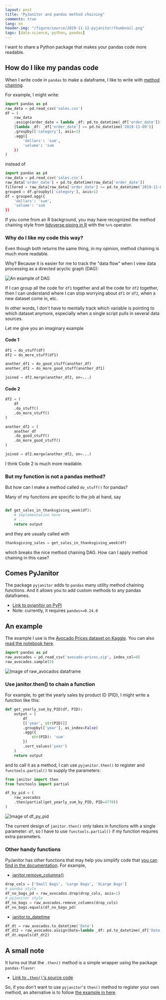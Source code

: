 ```yaml
---
layout: post
title: "PyJanitor and pandas method chaining"
comments: true
lang: en
header-img: "/figure/source/2019-11-12-pyjanitor/thumbnail.png"
tags: [data-science, python, pandas]
---
```


I want to share a Python package that makes your pandas code more readable.

## How do I like my pandas code

When I write code in `pandas` to make a dataframe, I like to write with [method chaining](https://www.dataschool.io/future-of-pandas/#methodchaining). 

For example, I might write:

```python
import pandas as pd
raw_data = pd.read_csv('sales.csv')
df = (
    raw_data
    .assign(order_date = lambda _df: pd.to_datetime(_df['order_date']))
    [lambda _df: _df['order_date'] >= pd.to_datetime('2019-11-09')]
    .groupby(['category'], axis=1)
    .agg({
        'dollars': 'sum',
        'volume': 'sum
    })
)
```

instead of 

```python
import pandas as pd
raw_data = pd.read_csv('sales.csv')
raw_data['order_date'] = pd.to_datetime(raw_data['order_date'])
filtered = raw_data[raw_data['order_date'] >= pd.to_datetime('2019-11-09')]
grouped = df.groupby(['category'], axis=1)
df = grouped.agg({
    'dollars': 'sum',
    'volume': 'sum
})
```

If you come from an R background, you may have recognized the method chaining style from [tidyverse piping in R](https://r4ds.had.co.nz/pipes.html) with the `%>%` operator.

### Why do I like my code this way?

Even though both returns the same thing, in my opinion, method chaining is much more readable.

Why? Because it is easier for me to track the "data flow" when I view data processing as a directed acyclic graph (DAG):

![An example of DAG](/figure/source/2019-11-12-pyjanitor/dag.png)

If I can group all the code for `df1` together and all the code for `df2` together, then I can understand where I can stop worrying about `df1` or `df2`, when a new dataset come in, etc.

In other words, I don't have to mentally track which variable is pointing to which dataset anymore, especially when a single script pulls in several data sources.

Let me give you an imaginary example

#### Code 1

```python
df1 = do_stuff(df)
df2 = do_more_stuff(df1)

another_df1 = do_good_stuff(another_df)
another_df2 = do_more_good_stuff(another_df1)

joined = df2.merge(another_df2, on=...) 
```
    
#### Code 2

```python
df2 = (
    df
    .do_stuff()
    .do_more_stuff()
)

another_df2 = (
    another_df
    .do_good_stuff()
    .do_more_good_stuff()
)

joined = df2.merge(another_df2, on=...)
```

I think Code 2 is much more readable.

### But my function is not a pandas method?

But how can I make a method called `do_stuff()` for pandas?

Many of my functions are specific to the job at hand, say

```python

def get_sales_in_thanksgiving_week(df):
    # implementation here
    # ...
    return output
```

and they are usually called with

```python
thanksgiving_sales = get_sales_in_thanksgiving_week(df)
```

which breaks the nice method chaining DAG. How can I apply method chaining in this case?

## Comes PyJanitor

The package `pyjanitor` adds to `pandas` many utility method chaining functions. And it allows you to add custom methods to any pandas dataframes.

* [Link to pyjanitor on PyPI](https://pypi.org/project/pyjanitor/)
* Note: currently, it requires `pandas>=0.24.0`

## An example

The example I use is the [Avocado Prices dataset on Kaggle](https://www.kaggle.com/neuromusic/avocado-prices). You can also [read the notebook here](/figure/source/2019-11-12-pyjanitor/try-pyjanitor.ipynb).

```python
import pandas as pd
raw_avocados = pd.read_csv('avocado-prices.zip', index_col=0)
raw_avocados.sample(5)
```
![Image of raw_avocados dataframe](/figure/source/2019-11-12-pyjanitor/raw_avocados.png)

### Use janitor.then() to chain a function

For example, to get the yearly sales by product ID (PID), I might write a function like this:

```python
def get_yearly_sum_by_PID(df, PID):
    output = (
        df
        [['year', str(PID)]]
        .groupby(['year'], as_index=False)
        .agg({
            str(PID): 'sum'
        })
        .sort_values('year')
    )
    return output
```

and to call it as a method, I can use `pyjanitor.then()` to register and `functools.partial()` to supply the parameters:

```python
from janitor import then
from functools import partial

df_by_pid = (
    raw_avocados
    .then(partial(get_yearly_sum_by_PID, PID=4770))
)
```

![Image of df_py_pid](/figure/source/2019-11-12-pyjanitor/df_by_pid.png)

The current design of `janitor.then()` only takes in functions with a single parameter: `df`, so I have to use `functools.partial()` if my function requires extra parameters.

### Other handy functions

PyJanitor has other functions that may help you simplify code that [you can find in the documentation](https://pyjanitor.readthedocs.io/). For example,

* [janitor.remove_columns()](https://pyjanitor.readthedocs.io/reference/janitor.functions/janitor.remove_columns.html#janitor.remove_columns)

```python
drop_cols = ['Small Bags', 'Large Bags', 'XLarge Bags']
# pandas style
df_no_bags_pd = raw_avocados.drop(drop_cols, axis=1)
# pyjanitor style
df_no_bags = raw_avocados.remove_columns(drop_cols)
df_no_bags.equals(df_no_bags_pd)
```

* [janitor.to_datetime](https://pyjanitor.readthedocs.io/reference/janitor.functions/janitor.to_datetime.html#janitor.to_datetime)

```python
df_dt = raw_avocados.to_datetime('Date')
df_dt2 = raw_avocados.assign(Date=lambda _df: pd.to_datetime(_df['Date']))
df_dt.equals(df_dt2)
```

## A small note

It turns out that the `.then()` method is a simple wrapper using the package `pandas-flavor`:

* [Link to `.then()`'s source code](https://pyjanitor.readthedocs.io/_modules/janitor/functions.html#then)

So, if you don't want to use `pyjanitor`'s `then()` method to register your own method, an alternative is to follow [the example in here](https://github.com/Zsailer/pandas_flavor).

